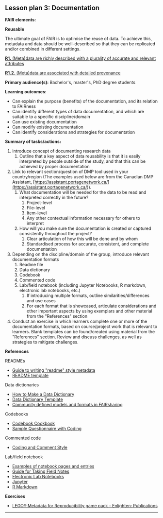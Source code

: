## Lesson plan 3: Documentation

**FAIR elements:**

**Reusable**

The ultimate goal of FAIR is to optimise the reuse of data. To achieve this, metadata and data should be well-described so that they can be replicated and/or combined in different settings.

[**R1.** (Meta)data are richly described with a plurality of accurate and relevant attributes](https://www.go-fair.org/fair-principles/r1-metadata-richly-described-plurality-accurate-relevant-attributes/)

[**R1.2.** (Meta)data are associated with detailed provenance](https://www.go-fair.org/fair-principles/r1-2-metadata-associated-detailed-provenance/)

**Primary audience(s):** Bachelor&#39;s, master&#39;s, PhD degree students

**Learning outcomes:**

- Can explain the purpose (benefits) of the documentation, and its relation to FAIRness
- Can identify different types of data documentation, and which are suitable to a specific discipline/domain
- Can use existing documentation
- Can modify existing documentation
- Can identify considerations and strategies for documentation

**Summary of tasks/actions:**

1. Introduce concept of documenting research data
   1. Outline that a key aspect of data reusability is that it is easily interpreted by people outside of the study, and that this can be achieved by proper documentation
2. Link to relevant section/question of DMP tool used in your country/region (The examples used below are from the Canadian DMP Assistant, [https://assistant.portagenetwork.ca/](https://assistant.portagenetwork.ca/)).
   1. What documentation will be needed for the data to be read and interpreted correctly in the future?
      1. Project-level
      2. File-level
      3. Item-level
      4. Any other contextual information necessary for others to interpret
   2. How will you make sure the documentation is created or captured consistently throughout the project?
      1. Clear articulation of how this will be done and by whom
      2. Standardised process for accurate, consistent, and complete documentation
3. Depending on the discipline/domain of the group, introduce relevant documentation formats
   1. Readme file
   2. Data dictionary
   3. Codebook
   4. Commented code
   5. Lab/field notebook (including Jupyter Notebooks, R markdown, electronic lab notebooks, etc.)
      1. If introducing multiple formats, outline similarities/differences and use cases
      2. For each format that is showcased, articulate considerations and other important aspects by using exemplars and other material from the &quot;References&quot; section
4. Conduct an exercise in which learners complete one or more of the documentation formats, based on course/project work that is relevant to learners. Blank templates can be found/created using material from the &quot;References&quot; section. Review and discuss challenges, as well as strategies to mitigate challenges.

**References**

READMEs

- [Guide to writing &quot;readme&quot; style metadata](https://data.research.cornell.edu/content/readme)
- [README template](https://cornell.app.box.com/v/ReadmeTemplate)

Data dictionaries

- [How to Make a Data Dictionary](https://help.osf.io/hc/en-us/articles/360019739054-How-to-Make-a-Data-Dictionary#Variable-names)
- [Data Dictionary Template](https://data.nal.usda.gov/data-dictionary-blank-template)
- [Community defined models and formats in FAIRsharing](https://fairsharing.org/standards/)

Codebooks

- [Codebook Cookbook](http://www.medicine.mcgill.ca/epidemiology/joseph/pbelisle/CodebookCookbook/CodebookCookbook.pdf)
- [Sample Questionnaire with Coding](http://www.public.asu.edu/~eagle/spssintro/esteem.htm)

Commented code

- [Coding and Comment Style](https://mitcommlab.mit.edu/broad/commkit/coding-and-comment-style/)

Lab/field notebook

- [Examples of notebook pages and entries](https://www.ruf.rice.edu/~bioslabs/tools/notebook/notebook_examples.html)
- [Guide for Taking Field Notes](https://sites.evergreen.edu/mit17/wp-content/uploads/sites/97/2015/07/Guide-for-taking-field_notes_fall_2015.docx)
- [Electronic Lab Notebooks](https://datamanagement.hms.harvard.edu/analyze/electronic-lab-notebooks)
- [Jupyter](https://jupyter.org/)
- [R Markdown](https://rmarkdown.rstudio.com/)

**Exercises**

- [LEGO® Metadata for Reproducibility game pack - Enlighten: Publications](http://dx.doi.org/10.36399/gla.pubs.196477)

---

